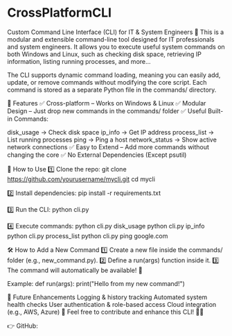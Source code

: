 # CrossPlatformCLI
Custom Command Line Interface (CLI) for IT &amp; System Engineers 🚀
This is a modular and extensible command-line tool designed for IT professionals and system engineers. 
It allows you to execute useful system commands on both Windows and Linux, 
such as checking disk space, retrieving IP information, listing running processes, and more...

The CLI supports dynamic command loading, 
meaning you can easily add, update, or remove commands without modifying the core script. 
Each command is stored as a separate Python file in the commands/ directory.

🔧 Features
✅ Cross-platform – Works on Windows & Linux
✅ Modular Design – Just drop new commands in the commands/ folder
✅ Useful Built-in Commands:

disk_usage → Check disk space
ip_info → Get IP address
process_list → List running processes
ping → Ping a host
network_status → Show active network connections
✅ Easy to Extend – Add more commands without changing the core
✅ No External Dependencies (Except psutil)


🚀 How to Use
1️⃣ Clone the repo:
      git clone https://github.com/yourusername/mycli.git
      cd mycli

2️⃣ Install dependencies:
      pip install -r requirements.txt

3️⃣ Run the CLI:
      python cli.py

4️⃣ Execute commands:
      python cli.py disk_usage
      python cli.py ip_info
      python cli.py process_list
      python cli.py ping google.com




🛠️ How to Add a New Command
1️⃣ Create a new file inside the commands/ folder (e.g., new_command.py).
2️⃣ Define a run(args) function inside it.
3️⃣ The command will automatically be available! 🎯

Example:
    def run(args):
      print("Hello from my new command!")



🔗 Future Enhancements
Logging & history tracking
Automated system health checks
User authentication & role-based access
Cloud integration (e.g., AWS, Azure)
📌 Feel free to contribute and enhance this CLI! 🚀🔥

👉 GitHub:

